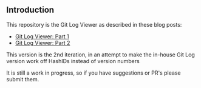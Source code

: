 ## Introduction

This repository is the Git Log Viewer as described in these blog posts:

* [Git Log Viewer: Part 1](https://counihan.co.za/blog/Git-Log-Viewer-Part-1/)
* [Git Log Viewer: Part 2](https://counihan.co.za/blog/Git-Log-Viewer-Part-2/)

This version is the 2nd iteration, in an attempt to make the in-house Git Log version
work off HashIDs instead of version numbers

It is still a work in progress, so if you have suggestions or PR's please submit them.